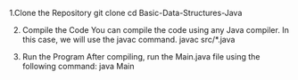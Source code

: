 1.Clone the Repository
git clone <repository-link>
cd Basic-Data-Structures-Java

2. Compile the Code You can compile the code using any Java compiler. In this case, we will use the javac command.
javac src/*.java

3. Run the Program After compiling, run the Main.java file using the following command:
java Main
